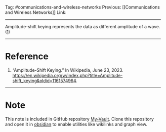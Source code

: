 Tag: #communications-and-wireless-networks 
Previous: [[Communications and Wireless Networks]]
Link: 

---

Amplitude-shift keying represents the data as different amplitude of a wave. (<u>1</u>)

---

# Reference

1. “Amplitude-Shift Keying.” In Wikipedia, June 23, 2023. https://en.wikipedia.org/w/index.php?title=Amplitude-shift_keying&oldid=1161574964.

---

# Note

This note is included in GitHub repository [My-Vault](https://github.com/LittleD3092/My-Vault.git). Clone this repository and open it in [obsidian](https://obsidian.md/) to enable utilities like wikilinks and graph view.